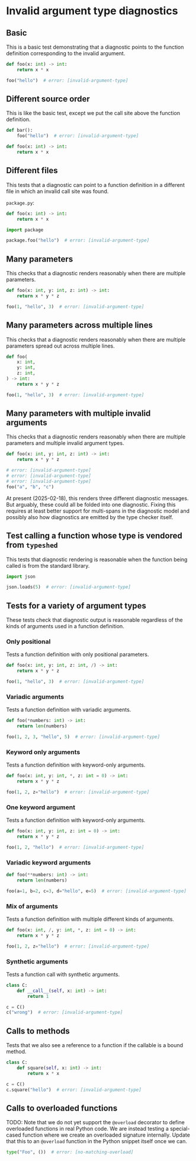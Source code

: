 # Invalid argument type diagnostics

<!-- snapshot-diagnostics -->

## Basic

This is a basic test demonstrating that a diagnostic points to the function definition corresponding
to the invalid argument.

```py
def foo(x: int) -> int:
    return x * x

foo("hello")  # error: [invalid-argument-type]
```

## Different source order

This is like the basic test, except we put the call site above the function definition.

```py
def bar():
    foo("hello")  # error: [invalid-argument-type]

def foo(x: int) -> int:
    return x * x
```

## Different files

This tests that a diagnostic can point to a function definition in a different file in which an
invalid call site was found.

`package.py`:

```py
def foo(x: int) -> int:
    return x * x
```

```py
import package

package.foo("hello")  # error: [invalid-argument-type]
```

## Many parameters

This checks that a diagnostic renders reasonably when there are multiple parameters.

```py
def foo(x: int, y: int, z: int) -> int:
    return x * y * z

foo(1, "hello", 3)  # error: [invalid-argument-type]
```

## Many parameters across multiple lines

This checks that a diagnostic renders reasonably when there are multiple parameters spread out
across multiple lines.

```py
def foo(
    x: int,
    y: int,
    z: int,
) -> int:
    return x * y * z

foo(1, "hello", 3)  # error: [invalid-argument-type]
```

## Many parameters with multiple invalid arguments

This checks that a diagnostic renders reasonably when there are multiple parameters and multiple
invalid argument types.

```py
def foo(x: int, y: int, z: int) -> int:
    return x * y * z

# error: [invalid-argument-type]
# error: [invalid-argument-type]
# error: [invalid-argument-type]
foo("a", "b", "c")
```

At present (2025-02-18), this renders three different diagnostic messages. But arguably, these could
all be folded into one diagnostic. Fixing this requires at least better support for multi-spans in
the diagnostic model and possibly also how diagnostics are emitted by the type checker itself.

## Test calling a function whose type is vendored from `typeshed`

This tests that diagnostic rendering is reasonable when the function being called is from the
standard library.

```py
import json

json.loads(5)  # error: [invalid-argument-type]
```

## Tests for a variety of argument types

These tests check that diagnostic output is reasonable regardless of the kinds of arguments used in
a function definition.

### Only positional

Tests a function definition with only positional parameters.

```py
def foo(x: int, y: int, z: int, /) -> int:
    return x * y * z

foo(1, "hello", 3)  # error: [invalid-argument-type]
```

### Variadic arguments

Tests a function definition with variadic arguments.

```py
def foo(*numbers: int) -> int:
    return len(numbers)

foo(1, 2, 3, "hello", 5)  # error: [invalid-argument-type]
```

### Keyword only arguments

Tests a function definition with keyword-only arguments.

```py
def foo(x: int, y: int, *, z: int = 0) -> int:
    return x * y * z

foo(1, 2, z="hello")  # error: [invalid-argument-type]
```

### One keyword argument

Tests a function definition with keyword-only arguments.

```py
def foo(x: int, y: int, z: int = 0) -> int:
    return x * y * z

foo(1, 2, "hello")  # error: [invalid-argument-type]
```

### Variadic keyword arguments

```py
def foo(**numbers: int) -> int:
    return len(numbers)

foo(a=1, b=2, c=3, d="hello", e=5)  # error: [invalid-argument-type]
```

### Mix of arguments

Tests a function definition with multiple different kinds of arguments.

```py
def foo(x: int, /, y: int, *, z: int = 0) -> int:
    return x * y * z

foo(1, 2, z="hello")  # error: [invalid-argument-type]
```

### Synthetic arguments

Tests a function call with synthetic arguments.

```py
class C:
    def __call__(self, x: int) -> int:
        return 1

c = C()
c("wrong")  # error: [invalid-argument-type]
```

## Calls to methods

Tests that we also see a reference to a function if the callable is a bound method.

```py
class C:
    def square(self, x: int) -> int:
        return x * x

c = C()
c.square("hello")  # error: [invalid-argument-type]
```

## Calls to overloaded functions

TODO: Note that we do not yet support the `@overload` decorator to define overloaded functions in
real Python code. We are instead testing a special-cased function where we create an overloaded
signature internally. Update that this to an `@overload` function in the Python snippet itself once
we can.

```py
type("Foo", ())  # error: [no-matching-overload]
```
